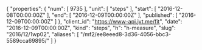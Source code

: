 {
  "properties": {
    "num": [
      9735
    ],
    "unit": [
      "steps"
    ],
    "start": [
      "2016-12-08T00:00:00Z"
    ],
    "end": [
      "2016-12-09T00:00:00Z"
    ],
    "published": [
      "2016-12-09T00:00:00Z"
    ]
  },
  "client_id": "https://www-api.jvt.me/fit",
  "date": "2016-12-09T00:00:00Z",
  "kind": "steps",
  "h": "h-measure",
  "slug": "2016/12/1wp02",
  "aliases": [
    "/mf2/ee8eeed8-3d36-4056-bbc3-5589cca69895/"
  ]
}
